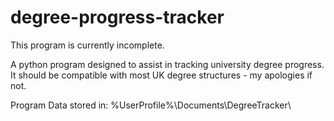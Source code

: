 # degree-progress-tracker

This program is currently incomplete.

A python program designed to assist in tracking university degree progress.
It should be compatible with most UK degree structures - my apologies if not.

Program Data stored in: %UserProfile%\Documents\DegreeTracker\


